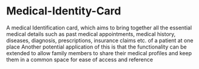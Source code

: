 # Medical-Identity-Card
A medical Identification card, which aims to bring together all the essential medical details such as past medical appointments, medical history, diseases, diagnosis, prescriptions, insurance claims etc. of a patient at one place
Another potential application of this is that the functionality can be extended to allow family members to share their medical profiles and keep them in a common space for ease of access and reference
